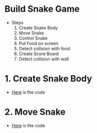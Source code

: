# Build Snake Game
- Steps
    1. Create Snake Body
    2. Move Snake
    3. Control Snake
    4. Put Food on screen
    5. Detect collision with food
    6. Create Score Board
    7. Detect collision with wall


# 1. Create Snake Body
- [Here](./snake-game-1.py) is the code

# 2. Move Snake
- [Here](./snake-game-2.py) is the code